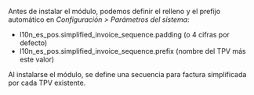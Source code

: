 Antes de instalar el módulo, podemos definir el relleno y el prefijo
automático en *Configuración \> Parámetros del sistema*:

- l10n_es_pos.simplified_invoice_sequence.padding (o 4 cifras por
  defecto)
- l10n_es_pos.simplified_invoice_sequence.prefix (nombre del TPV más
  este valor)

Al instalarse el módulo, se define una secuencia para factura
simplificada por cada TPV existente.
